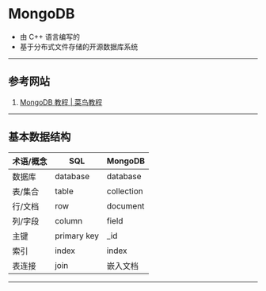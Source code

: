 # MongoDB
- 由 C++ 语言编写的
- 基于分布式文件存储的开源数据库系统
---
## 参考网站
1. [MongoDB 教程 | 菜鸟教程](https://www.runoob.com/mongodb/mongodb-tutorial.html)
---
## 基本数据结构
|术语/概念|SQL|MongoDB|
|---|---|---|
|数据库|database|database|
|表/集合|table|collection|
|行/文档|row|document|
|列/字段|column|field|
|主键|primary key|_id|
|索引|index|index|
|表连接|join|嵌入文档|
---